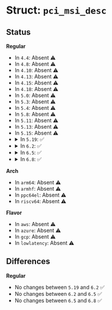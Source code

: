# Struct: <code>pci_msi_desc</code>

## Status
<b>Regular</b>
<ul>
<li>
In <code>4.4</code>: Absent ⚠️
</li>
<li>
In <code>4.8</code>: Absent ⚠️
</li>
<li>
In <code>4.10</code>: Absent ⚠️
</li>
<li>
In <code>4.13</code>: Absent ⚠️
</li>
<li>
In <code>4.15</code>: Absent ⚠️
</li>
<li>
In <code>4.18</code>: Absent ⚠️
</li>
<li>
In <code>5.0</code>: Absent ⚠️
</li>
<li>
In <code>5.3</code>: Absent ⚠️
</li>
<li>
In <code>5.4</code>: Absent ⚠️
</li>
<li>
In <code>5.8</code>: Absent ⚠️
</li>
<li>
In <code>5.11</code>: Absent ⚠️
</li>
<li>
In <code>5.13</code>: Absent ⚠️
</li>
<li>
In <code>5.15</code>: Absent ⚠️
</li>
<li>
<details>
<summary>In <code>5.19</code>: ✅</summary>

```c
struct pci_msi_desc {
    u32 msi_mask;
    u32 msix_ctrl;
    struct (anon) msi_attrib;
    u8 mask_pos;
    void *mask_base;
};
```
</details>
</li>
<li>
<details>
<summary>In <code>6.2</code>: ✅</summary>

```c
struct pci_msi_desc {
    u32 msi_mask;
    u32 msix_ctrl;
    struct (anon) msi_attrib;
    u8 mask_pos;
    void *mask_base;
};
```
</details>
</li>
<li>
<details>
<summary>In <code>6.5</code>: ✅</summary>

```c
struct pci_msi_desc {
    u32 msi_mask;
    u32 msix_ctrl;
    struct (anon) msi_attrib;
    u8 mask_pos;
    void *mask_base;
};
```
</details>
</li>
<li>
<details>
<summary>In <code>6.8</code>: ✅</summary>

```c
struct pci_msi_desc {
    u32 msi_mask;
    u32 msix_ctrl;
    struct (anon) msi_attrib;
    u8 mask_pos;
    void *mask_base;
};
```
</details>
</li>
</ul>
<b>Arch</b>
<ul>
<li>
In <code>arm64</code>: Absent ⚠️
</li>
<li>
In <code>armhf</code>: Absent ⚠️
</li>
<li>
In <code>ppc64el</code>: Absent ⚠️
</li>
<li>
In <code>riscv64</code>: Absent ⚠️
</li>
</ul>
<b>Flavor</b>
<ul>
<li>
In <code>aws</code>: Absent ⚠️
</li>
<li>
In <code>azure</code>: Absent ⚠️
</li>
<li>
In <code>gcp</code>: Absent ⚠️
</li>
<li>
In <code>lowlatency</code>: Absent ⚠️
</li>
</ul>

## Differences
<b>Regular</b>
<ul>
<li>
No changes between <code>5.19</code> and <code>6.2</code> ✅
</li>
<li>
No changes between <code>6.2</code> and <code>6.5</code> ✅
</li>
<li>
No changes between <code>6.5</code> and <code>6.8</code> ✅
</li>
</ul>
